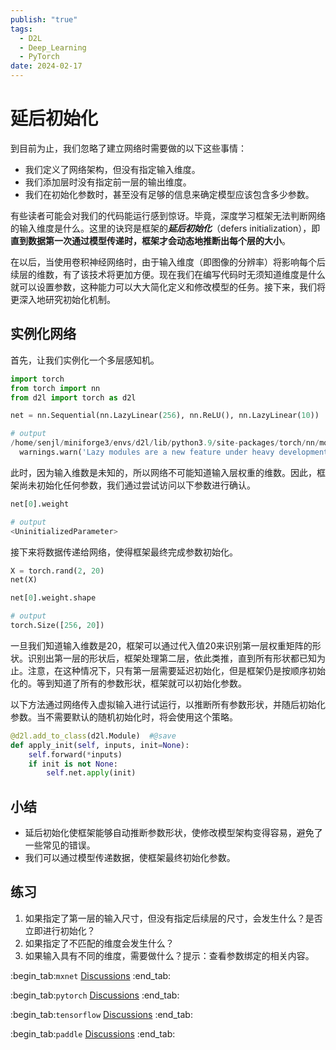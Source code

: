```yaml
---
publish: "true"
tags:
  - D2L
  - Deep_Learning
  - PyTorch
date: 2024-02-17
---
```

# 延后初始化

到目前为止，我们忽略了建立网络时需要做的以下这些事情：

* 我们定义了网络架构，但没有指定输入维度。
* 我们添加层时没有指定前一层的输出维度。
* 我们在初始化参数时，甚至没有足够的信息来确定模型应该包含多少参数。

有些读者可能会对我们的代码能运行感到惊讶。毕竟，深度学习框架无法判断网络的输入维度是什么。这里的诀窍是框架的***延后初始化***（defers initialization），即**直到数据第一次通过模型传递时，框架才会动态地推断出每个层的大小**。

在以后，当使用卷积神经网络时，由于输入维度（即图像的分辨率）将影响每个后续层的维数，有了该技术将更加方便。现在我们在编写代码时无须知道维度是什么就可以设置参数，这种能力可以大大简化定义和修改模型的任务。接下来，我们将更深入地研究初始化机制。

## 实例化网络

首先，让我们实例化一个多层感知机。

```python
import torch
from torch import nn
from d2l import torch as d2l

net = nn.Sequential(nn.LazyLinear(256), nn.ReLU(), nn.LazyLinear(10))

# output
/home/senjl/miniforge3/envs/d2l/lib/python3.9/site-packages/torch/nn/modules/lazy.py:180: UserWarning: Lazy modules are a new feature under heavy development so changes to the API or functionality can happen at any moment.
  warnings.warn('Lazy modules are a new feature under heavy development '

```

此时，因为输入维数是未知的，所以网络不可能知道输入层权重的维数。因此，框架尚未初始化任何参数，我们通过尝试访问以下参数进行确认。

```python
net[0].weight

# output
<UninitializedParameter>
```

接下来将数据传递给网络，使得框架最终完成参数初始化。

```python
X = torch.rand(2, 20)
net(X)

net[0].weight.shape

# output
torch.Size([256, 20])
```

一旦我们知道输入维数是20，框架可以通过代入值20来识别第一层权重矩阵的形状。识别出第一层的形状后，框架处理第二层，依此类推，直到所有形状都已知为止。注意，在这种情况下，只有第一层需要延迟初始化，但是框架仍是按顺序初始化的。等到知道了所有的参数形状，框架就可以初始化参数。

以下方法通过网络传入虚拟输入进行试运行，以推断所有参数形状，并随后初始化参数。当不需要默认的随机初始化时，将会使用这个策略。

```python
@d2l.add_to_class(d2l.Module)  #@save
def apply_init(self, inputs, init=None):
    self.forward(*inputs)
    if init is not None:
        self.net.apply(init)
```

## 小结

* 延后初始化使框架能够自动推断参数形状，使修改模型架构变得容易，避免了一些常见的错误。
* 我们可以通过模型传递数据，使框架最终初始化参数。

## 练习

1. 如果指定了第一层的输入尺寸，但没有指定后续层的尺寸，会发生什么？是否立即进行初始化？
1. 如果指定了不匹配的维度会发生什么？
1. 如果输入具有不同的维度，需要做什么？提示：查看参数绑定的相关内容。

:begin_tab:`mxnet`
[Discussions](https://discuss.d2l.ai/t/5770)
:end_tab:

:begin_tab:`pytorch`
[Discussions](https://discuss.d2l.ai/t/5770)
:end_tab:

:begin_tab:`tensorflow`
[Discussions](https://discuss.d2l.ai/t/1833)
:end_tab:

:begin_tab:`paddle`
[Discussions](https://discuss.d2l.ai/t/11779)
:end_tab:
